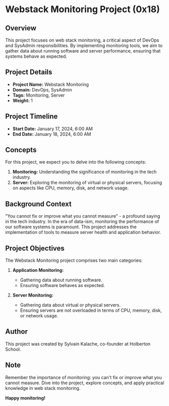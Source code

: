 # Webstack Monitoring Project (0x18)

## Overview

This project focuses on web stack monitoring, a critical aspect of DevOps and SysAdmin responsibilities. By implementing monitoring tools, we aim to gather data about running software and server performance, ensuring that systems behave as expected.

## Project Details

- **Project Name:** Webstack Monitoring
- **Domain:** DevOps, SysAdmin
- **Tags:** Monitoring, Server
- **Weight:** 1

## Project Timeline

- **Start Date:** January 17, 2024, 6:00 AM
- **End Date:** January 18, 2024, 6:00 AM


## Concepts

For this project, we expect you to delve into the following concepts:

1. **Monitoring:** Understanding the significance of monitoring in the tech industry.
2. **Server:** Exploring the monitoring of virtual or physical servers, focusing on aspects like CPU, memory, disk, and network usage.

## Background Context

"You cannot fix or improve what you cannot measure" - a profound saying in the tech industry. In the era of data-ism, monitoring the performance of our software systems is paramount. This project addresses the implementation of tools to measure server health and application behavior.

## Project Objectives

The Webstack Monitoring project comprises two main categories:

1. **Application Monitoring:**
   - Gathering data about running software.
   - Ensuring software behaves as expected.

2. **Server Monitoring:**
   - Gathering data about virtual or physical servers.
   - Ensuring servers are not overloaded in terms of CPU, memory, disk, or network usage.

## Author

This project was created by Sylvain Kalache, co-founder at Holberton School.

## Note

Remember the importance of monitoring: you can't fix or improve what you cannot measure. Dive into the project, explore concepts, and apply practical knowledge in web stack monitoring.

**Happy monitoring!**

